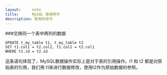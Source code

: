 ```yaml
---
layout:     note
title:      MySQL 使用例子
description: 常用的命令
---
```





###交换同一个表中两列的数据

    UPDATE t_my_table t1, t_my_table t2
    SET t1.col1 = t2.col2, t1.col2 = t2.col1
    WHERE t1.id = t2.id

这条语句体现了，MySQL数据操作实际上是对于表的引用操作。t1 和 t2 都是对原始表的引用，我们用 t1来进行数据修改，使用t2作为原始数据的参照。




